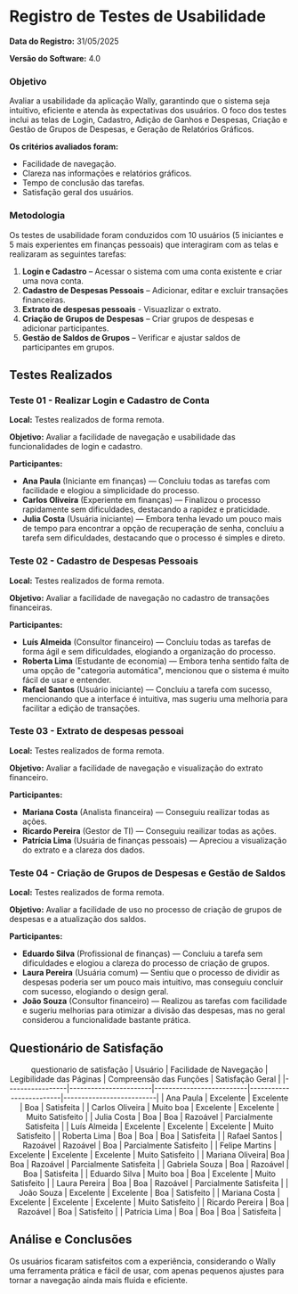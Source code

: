 # Registro de Testes de Usabilidade

**Data do Registro:** 31/05/2025

 **Versão do Software:** 4.0
 
 ### **Objetivo**
 
 Avaliar a usabilidade da aplicação Wally, garantindo que o sistema seja intuitivo, eficiente e atenda às expectativas dos usuários. O foco dos testes inclui as telas de Login, Cadastro, Adição de Ganhos e Despesas, Criação e Gestão de Grupos de Despesas, e Geração de Relatórios Gráficos.
 
 **Os critérios avaliados foram:**
 
 - Facilidade de navegação.
 - Clareza nas informações e relatórios gráficos.
 - Tempo de conclusão das tarefas.
 - Satisfação geral dos usuários.
 
### **Metodologia**
 
 Os testes de usabilidade foram conduzidos com 10 usuários (5 iniciantes e 5 mais experientes em finanças pessoais) que interagiram com as telas e realizaram as seguintes tarefas:
 
 1. **Login e Cadastro** – Acessar o sistema com uma conta existente e criar uma nova conta.
 2. **Cadastro de Despesas Pessoais** – Adicionar, editar e excluir transações financeiras.
 3. **Extrato de despesas pessoais** - Visuazlizar o extrato. 
 4. **Criação de Grupos de Despesas** – Criar grupos de despesas e adicionar participantes.
 5. **Gestão de Saldos de Grupos** – Verificar e ajustar saldos de participantes em grupos.
 
 ## Testes Realizados
 
 ### Teste 01 - Realizar Login e Cadastro de Conta
 
 **Local:** Testes realizados de forma remota.
 
 **Objetivo:** Avaliar a facilidade de navegação e usabilidade das funcionalidades de login e cadastro.
 
 **Participantes:**
 
 - **Ana Paula** (Iniciante em finanças) — Concluiu todas as tarefas com facilidade e elogiou a simplicidade do processo.
 - **Carlos Oliveira** (Experiente em finanças) — Finalizou o processo rapidamente sem dificuldades, destacando a rapidez e praticidade.
 - **Julia Costa** (Usuária iniciante) — Embora tenha levado um pouco mais de tempo para encontrar a opção de recuperação de senha, concluiu a tarefa sem dificuldades, destacando que o processo é simples e direto.
 
 ### Teste 02 - Cadastro de Despesas Pessoais
 
 **Local:** Testes realizados de forma remota.
 
 **Objetivo:** Avaliar a facilidade de navegação no cadastro de transações financeiras.
 
 **Participantes:**
 
 - **Luís Almeida** (Consultor financeiro) — Concluiu todas as tarefas de forma ágil e sem dificuldades, elogiando a organização do processo.
 - **Roberta Lima** (Estudante de economia) — Embora tenha sentido falta de uma opção de "categoria automática", mencionou que o sistema é muito fácil de usar e entender.
 - **Rafael Santos** (Usuário iniciante) — Concluiu a tarefa com sucesso, mencionando que a interface é intuitiva, mas sugeriu uma melhoria para facilitar a edição de transações.

  ### Teste 03 - Extrato de despesas pessoai
 
 **Local:** Testes realizados de forma remota.
 
 **Objetivo:** Avaliar a facilidade de navegação e visualização do extrato financeiro.
 
 **Participantes:**
 
 - **Mariana Costa** (Analista financeira) — Conseguiu reailizar todas as ações. 
 - **Ricardo Pereira** (Gestor de TI) — Conseguiu reailizar todas as ações. 
 - **Patrícia Lima** (Usuária de finanças pessoais) — Apreciou a visualização do extrato e a clareza dos dados.

 ### Teste 04 - Criação de Grupos de Despesas e Gestão de Saldos
 
 **Local:** Testes realizados de forma remota.
 
 **Objetivo:** Avaliar a facilidade de uso no processo de criação de grupos de despesas e a atualização dos saldos.
 
 **Participantes:**
 
 - **Eduardo Silva** (Profissional de finanças) — Concluiu a tarefa sem dificuldades e elogiou a clareza do processo de criação de grupos.
 - **Laura Pereira** (Usuária comum) — Sentiu que o processo de dividir as despesas poderia ser um pouco mais intuitivo, mas conseguiu concluir com sucesso, elogiando o design geral.
 - **João Souza** (Consultor financeiro) — Realizou as tarefas com facilidade e sugeriu melhorias para otimizar a divisão das despesas, mas no geral considerou a funcionalidade bastante prática.
 
 ## Questionário de Satisfação
 
 <div align="center">
 
 questionario de satisfação 
| Usuário           | Facilidade de Navegação | Legibilidade das Páginas | Compreensão das Funções | Satisfação Geral          |
|-----------------|-----------------------|--------------------------|-------------------------|--------------------------|
| Ana Paula       | Excelente             | Excelente                | Boa                     | Satisfeita               |
| Carlos Oliveira | Muito boa             | Excelente                | Excelente               | Muito Satisfeito         |
| Julia Costa     | Boa                   | Boa                      | Razoável                | Parcialmente Satisfeita  |
| Luís Almeida    | Excelente             | Excelente                | Excelente               | Muito Satisfeito         |
| Roberta Lima    | Boa                   | Boa                      | Boa                     | Satisfeita               |
| Rafael Santos   | Razoável              | Razoável                 | Boa                     | Parcialmente Satisfeito  |
| Felipe Martins  | Excelente             | Excelente                | Excelente               | Muito Satisfeito         |
| Mariana Oliveira| Boa                   | Boa                      | Razoável                | Parcialmente Satisfeita  |
| Gabriela Souza  | Boa                   | Razoável                 | Boa                     | Satisfeita               |
| Eduardo Silva   | Muito boa             | Boa                      | Excelente               | Muito Satisfeito         |
| Laura Pereira   | Boa                   | Boa                      | Razoável                | Parcialmente Satisfeita  |
| João Souza      | Excelente             | Excelente                | Boa                     | Satisfeito               |
| Mariana Costa   | Excelente             | Excelente                | Excelente               | Muito Satisfeito         |
| Ricardo Pereira | Boa                   | Razoável                 | Boa                     | Satisfeito               |
| Patrícia Lima   | Boa                   | Boa                      | Boa                     | Satisfeita               |
 
 </div>
 
 ## Análise e Conclusões

Os usuários ficaram satisfeitos com a experiência, considerando o Wally uma ferramenta prática e fácil de usar, com apenas pequenos ajustes para tornar a navegação ainda mais fluida e eficiente.

